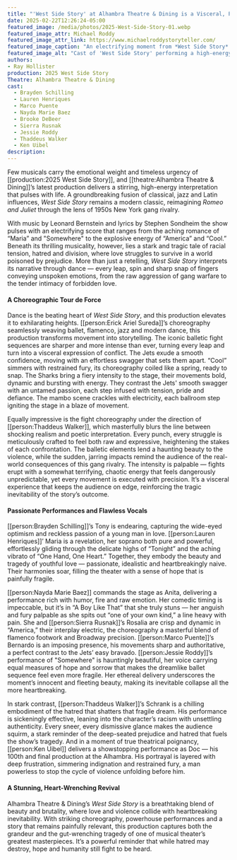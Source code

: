 ```yaml
---
title: "'West Side Story' at Alhambra Theatre & Dining is a Visceral, Passionate Revival of a Timeless Tragedy"
date: 2025-02-22T12:26:24-05:00
featured_image: /media/photos/2025-West-Side-Story-01.webp
featured_image_attr: Michael Roddy
featured_image_attr_link: https://www.michaelroddystoryteller.com/
featured_image_caption: "An electrifying moment from *West Side Story* at Alhambra Theatre & Dining, where the cast takes flight in a stunning display of choreography and exuberance, bringing the timeless musical to life."
featured_image_alt: "Cast of 'West Side Story' performing a high-energy dance number at Alhambra Theatre & Dining, with dancers captured in mid-air showing vibrant expressions and dynamic movements."
authors: 
- Ray Hollister
production: 2025 West Side Story
Theatre: Alhambra Theatre & Dining
cast: 
  - Brayden Schilling
  - Lauren Henriques
  - Marco Puente
  - Nayda Marie Baez
  - Brooke DeBeer
  - Sierra Rusnak
  - Jessie Roddy
  - Thaddeus Walker
  - Ken Uibel
description:
---
```

Few musicals carry the emotional weight and timeless urgency of [[production:2025 West Side Story]], and [[theatre:Alhambra Theatre & Dining]]’s latest production delivers a stirring, high-energy interpretation that pulses with life. A groundbreaking fusion of classical, jazz and Latin influences, *West Side Story* remains a modern classic, reimagining *Romeo and Juliet* through the lens of 1950s New York gang rivalry. 
<!--more-->
With music by Leonard Bernstein and lyrics by Stephen Sondheim the show pulses with an electrifying score that ranges from the aching romance of “Maria” and "Somewhere" to the explosive energy of “America” and “Cool.” Beneath its thrilling musicality, however, lies a stark and tragic tale of racial tension, hatred and division, where love struggles to survive in a world poisoned by prejudice. More than just a retelling, *West Side Story* interprets its narrative through dance — every leap, spin and sharp snap of fingers conveying unspoken emotions, from the raw aggression of gang warfare to the tender intimacy of forbidden love.

#### A Choreographic Tour de Force

Dance is the beating heart of *West Side Story*, and this production elevates it to exhilarating heights. [[person:Erick Ariel Sureda]]’s choreography seamlessly weaving ballet, flamenco, jazz and modern dance, this production transforms movement into storytelling. The iconic balletic fight sequences are sharper and more intense than ever, turning every leap and turn into a visceral expression of conflict. The Jets exude a smooth confidence, moving with an effortless swagger that sets them apart. “Cool” simmers with restrained fury, its choreography coiled like a spring, ready to snap. The Sharks bring a fiery intensity to the stage, their movements bold, dynamic and bursting with energy. They contrast the Jets' smooth swagger with an untamed passion, each step infused with tension, pride and defiance. The mambo scene crackles with electricity, each ballroom step igniting the stage in a blaze of movement. 

Equally impressive is the fight choreography under the direction of [[person:Thaddeus Walker]], which masterfully blurs the line between shocking realism and poetic interpretation. Every punch, every struggle is meticulously crafted to feel both raw and expressive, heightening the stakes of each confrontation. The balletic elements lend a haunting beauty to the violence, while the sudden, jarring impacts remind the audience of the real-world consequences of this gang rivalry. The intensity is palpable — fights erupt with a somewhat terrifying, chaotic energy that feels dangerously unpredictable, yet every movement is executed with precision. It’s a visceral experience that keeps the audience on edge, reinforcing the tragic inevitability of the story’s outcome.

#### Passionate Performances and Flawless Vocals

[[person:Brayden Schilling]]’s Tony is endearing, capturing the wide-eyed optimism and reckless passion of a young man in love. [[person:Lauren Henriques]]’ Maria is a revelation, her soprano both pure and powerful, effortlessly gliding through the delicate highs of “Tonight” and the aching vibrato of “One Hand, One Heart.” Together, they embody the beauty and tragedy of youthful love — passionate, idealistic and heartbreakingly naive. Their harmonies soar, filling the theater with a sense of hope that is painfully fragile.

[[person:Nayda Marie Baez]] commands the stage as Anita, delivering a performance rich with humor, fire and raw emotion. Her comedic timing is impeccable, but it’s in “A Boy Like That” that she truly stuns — her anguish and fury palpable as she spits out “one of your own kind,” a line heavy with pain. She and [[person:Sierra Rusnak]]’s Rosalia are crisp and dynamic in “America,” their interplay electric, the choreography a masterful blend of flamenco footwork and Broadway precision. [[person:Marco Puente]]’s Bernardo is an imposing presence, his movements sharp and authoritative, a perfect contrast to the Jets’ easy bravado. [[person:Jessie Roddy]]’s performance of "Somewhere" is hauntingly beautiful, her voice carrying equal measures of hope and sorrow that makes the dreamlike ballet sequence feel even more fragile. Her ethereal delivery underscores the moment’s innocent and fleeting beauty, making its inevitable collapse all the more heartbreaking.

In stark contrast, [[person:Thaddeus Walker]]’s Schrank is a chilling embodiment of the hatred that shatters that fragile dream. His performance is sickeningly effective, leaning into the character’s racism with unsettling authenticity. Every sneer, every dismissive glance makes the audience squirm, a stark reminder of the deep-seated prejudice and hatred that fuels the show’s tragedy. And in a moment of true theatrical poignancy, [[person:Ken Uibel]] delivers a showstopping performance as Doc — his 100th and final production at the Alhambra. His portrayal is layered with deep frustration, simmering indignation and restrained fury, a man powerless to stop the cycle of violence unfolding before him.

#### A Stunning, Heart-Wrenching Revival

Alhambra Theatre & Dining’s *West Side Story* is a breathtaking blend of beauty and brutality, where love and violence collide with heartbreaking inevitability. With striking choreography, powerhouse performances and a story that remains painfully relevant, this production captures both the grandeur and the gut-wrenching tragedy of one of musical theater’s greatest masterpieces. It’s a powerful reminder that while hatred may destroy, hope and humanity still fight to be heard.